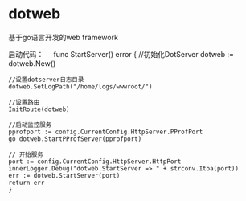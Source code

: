 # dotweb
基于go语言开发的web framework

启动代码：
    
    func StartServer() error {
	//初始化DotServer
	dotweb := dotweb.New()

	//设置dotserver日志目录
	dotweb.SetLogPath("/home/logs/wwwroot/")

	//设置路由
	InitRoute(dotweb)

	//启动监控服务
	pprofport := config.CurrentConfig.HttpServer.PProfPort
	go dotweb.StartPProfServer(pprofport)

	// 开始服务
	port := config.CurrentConfig.HttpServer.HttpPort
	innerLogger.Debug("dotweb.StartServer => " + strconv.Itoa(port))
	err := dotweb.StartServer(port)
	return err
    }

